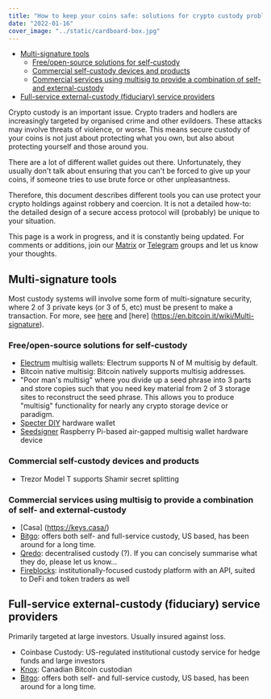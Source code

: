 ```yaml
---
title: "How to keep your coins safe: solutions for crypto custody problems"
date: "2022-01-16"
cover_image: "../static/cardboard-box.jpg"
---
```


<!--TOC-->

- [Multi-signature tools](#multi-signature-tools)
  - [Free/open-source solutions for self-custody](#freeopen-source-solutions-for-self-custody)
  - [Commercial self-custody devices and products](#commercial-self-custody-devices-and-products)
  - [Commercial services using multisig to provide a combination of self- and external-custody](#commercial-services-using-multisig-to-provide-a-combination-of-self--and-external-custody)
- [Full-service external-custody (fiduciary) service providers](#full-service-external-custody-fiduciary-service-providers)

<!--TOC-->
<!-- Generate TOC with `md_toc -p github custody.md` -->

Crypto custody is an important issue. Crypto traders and hodlers are
increasingly targeted by organised crime and other evildoers. These attacks may
involve threats of violence, or worse. This means secure custody of your coins
is not just about protecting what you own, but also about protecting yourself
and those around you.

There are a lot of different wallet guides out there. Unfortunately, they
usually don't talk about ensuring that you can't be forced to give up your
coins, if someone tries to use brute force or other unpleasantness.

Therefore, this document describes different tools you can use protect your
crypto holdings against robbery and coercion. It is not a detailed how-to: the
detailed design of a secure access protocol will (probably) be unique to your
situation.

This page is a work in progress, and it is constantly being updated. For
comments or additions, join our
[Matrix](https://matrix.to/#/#bitcoins-in-chiangmai:matrix.org) or
[Telegram](https://t.me/btccmai) groups and let us know your thoughts.

## Multi-signature tools

Most custody systems will involve some form of multi-signature security, where
2 of 3 private keys (or 3 of 5, etc) must be present to make a transaction. For
more, see [here](https://coinguides.org/multisig-multi-signature-wallet/) and
[here] (https://en.bitcoin.it/wiki/Multi-signature).

### Free/open-source solutions for self-custody

* [Electrum](https://electrum.org) multisig wallets: Electrum supports N of M
  multisig by default.
* Bitcoin native multisig: Bitcoin natively supports multisig addresses.
* "Poor man's multisig" where you divide up a seed phrase into 3 parts and
  store copies such that you need key material from 2 of 3 storage sites to
  reconstruct the seed phrase. This allows you to produce "multisig"
  functionality for nearly any crypto storage device or paradigm.
* [Specter DIY](https://github.com/cryptoadvance/specter-diy) hardware wallet
* [Seedsigner](https://seedsigner.com/) Raspberry Pi-based air-gapped multisig
  wallet hardware device

### Commercial self-custody devices and products

* Trezor Model T supports Shamir secret splitting

### Commercial services using multisig to provide a combination of self- and external-custody

* [Casa] (https://keys.casa/)
* [Bitgo](https://www.bitgo.com/): offers both self- and full-service custody,
  US based, has been around for a long time. 
* [Qredo](https://www.qredo.com/): decentralised custody (?). If you can
  concisely summarise what they do, please let us know...
* [Fireblocks](https://www.fireblocks.com/): institutionally-focused custody
  platform with an API, suited to DeFi and token traders as well

## Full-service external-custody (fiduciary) service providers

Primarily targeted at large investors. Usually insured against loss.

* Coinbase Custody: US-regulated institutional custody service for hedge funds
  and large investors
* [Knox](https://www.knoxcustody.com/): Canadian Bitcoin custodian
* [Bitgo](https://www.bitgo.com/): offers both self- and full-service custody,
  US based, has been around for a long time. 

